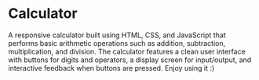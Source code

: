 # Calculator
A responsive calculator built using HTML, CSS, and JavaScript that performs basic arithmetic operations such as addition, subtraction, multiplication, and division. The calculator features a clean user interface with buttons for digits and operators, a display screen for input/output, and interactive feedback when buttons are pressed.
Enjoy using it :)
